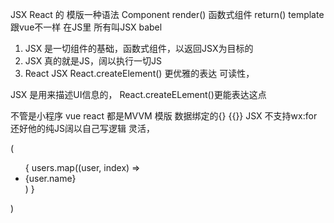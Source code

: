 JSX React 的 模版一种语法
Component render()
函数式组件 return()
template 跟vue不一样 在JS里 所有叫JSX babel

1. JSX 是一切组件的基础，函数式组件，以返回JSX为目标的
2. JSX 真的就是JS，阔以执行一切JS
3. React JSX React.createElement() 更优雅的表达 可读性，

JSX 是用来描述UI信息的， React.createELement()更能表达这点

不管是小程序 vue react 都是MVVM 
模版 数据绑定的{} {{}}
JSX 不支持wx:for 还好他的纯JS阔以自己写逻辑 灵活，

(
    <ul>
        {
            users.map((user, index) => <li key={index}> {user.name} </li>)
        }
    </ul>
)
